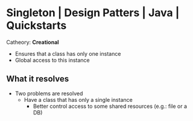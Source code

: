 # Singleton | Design Patters | Java | Quickstarts
Catheory: **Creational**

- Ensures that a class has only one instance
- Global access to this instance

## What it resolves
- Two problems are resolved
    - Have a class that has only a single instance
        - Better control access to some shared resources (e.g.: file or a DB)

